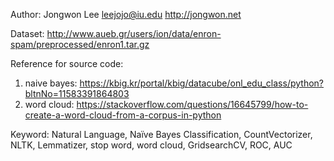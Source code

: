 Author:
Jongwon Lee leejojo@iu.edu http://jongwon.net

Dataset:
http://www.aueb.gr/users/ion/data/enron-spam/preprocessed/enron1.tar.gz

Reference for source code:
1. naive bayes: https://kbig.kr/portal/kbig/datacube/onl_edu_class/python?bltnNo=11583391864803
2. word cloud: https://stackoverflow.com/questions/16645799/how-to-create-a-word-cloud-from-a-corpus-in-python

Keyword:
Natural Language, Naïve Bayes Classification, CountVectorizer, NLTK, Lemmatizer, stop word, word cloud, GridsearchCV, ROC, AUC
